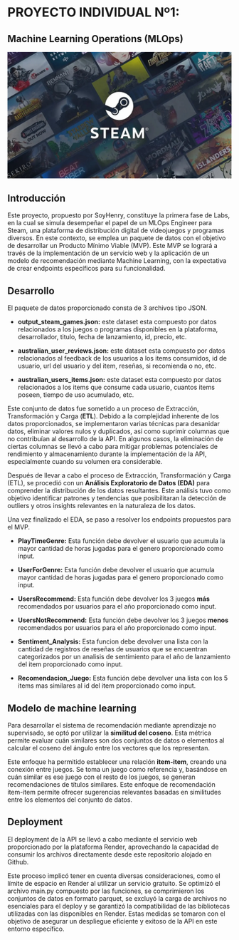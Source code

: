 # PROYECTO INDIVIDUAL Nº1:

## Machine Learning Operations (MLOps)

![Logo de Mi Proyecto](steam.1698425948.767.webp)

## Introducción

Este proyecto, propuesto por SoyHenry, constituye la primera fase de Labs, en la cual se simula desempeñar el papel de un MLOps Engineer para Steam, una plataforma de distribución digital de videojuegos y programas diversos. En este contexto, se emplea un paquete de datos con el objetivo de desarrollar un Producto Mínimo Viable (MVP). Este MVP se logrará a través de la implementación de un servicio web y la aplicación de un modelo de recomendación mediante Machine Learning, con la expectativa de crear endpoints específicos para su funcionalidad.

## Desarrollo

El paquete de datos proporcionado consta de 3 archivos tipo JSON.

- **output_steam_games.json:**  este dataset esta compuesto por datos relacionados a los juegos o programas disponibles en la plataforma, desarrollador, titulo, fecha de lanzamiento, id, precio, etc.

- **australian_user_reviews.json:**  este dataset esta compuesto por datos relacionados al feedback de los usuarios a los items consumidos, id de usuario, url del usuario y del item, reseñas, si recomienda o no, etc.

- **australian_users_items.json:** este dataset esta compuesto por datos relacionados a los items que consume cada usuario, cuantos items poseen, tiempo de uso acumulado, etc. 


Este conjunto de datos fue sometido a un proceso de Extracción, Transformación y Carga (**ETL**). Debido a la complejidad inherente de los datos proporcionados, se implementaron varias técnicas para desanidar datos, eliminar valores nulos y duplicados, así como suprimir columnas que no contribuían al desarrollo de la API. En algunos casos, la eliminación de ciertas columnas se llevó a cabo para mitigar problemas potenciales de rendimiento y almacenamiento durante la implementación de la API, especialmente cuando su volumen era considerable.


Después de llevar a cabo el proceso de Extracción, Transformación y Carga (ETL), se procedió con un **Análisis Exploratorio de Datos (EDA)** para comprender la distribución de los datos resultantes. Este análisis tuvo como objetivo identificar patrones y tendencias que posibilitaran la detección de outliers y otros insights relevantes en la naturaleza de los datos.

Una vez finalizado el EDA, se paso a resolver los endpoints propuestos para el MVP.

- **PlayTimeGenre:** Esta función debe devolver el usuario que acumula la mayor cantidad de horas jugadas para el genero proporcionado como input.

- **UserForGenre:** Esta función debe devolver el usuario que acumula mayor cantidad de horas jugadas para el genero proporcionado como input.

- **UsersRecommend:** Esta función debe devolver los 3 juegos **más** recomendados por usuarios para el año proporcionado como input.

- **UsersNotRecommend:** Esta función debe devolver los 3 juegos **menos** recomendados por usuarios para el año proporcionado como input.

- **Sentiment_Analysis:** Esta funcion debe devolver una lista con la cantidad de registros de reseñas de usuarios que se encuentran categorizados por un analisis de sentimiento para el año de lanzamiento del item proporcionado como input.

- **Recomendacion_Juego:** Esta función debe devolver una lista con los 5 items mas similares al id del item proporcionado como input.


## Modelo de machine learning

Para desarrollar el sistema de recomendación mediante aprendizaje no supervisado, se optó por utilizar la **similitud del coseno**. Esta métrica permite evaluar cuán similares son dos conjuntos de datos o elementos al calcular el coseno del ángulo entre los vectores que los representan.

Este enfoque ha permitido establecer una relación **item-item**, creando una conexión entre juegos. Se toma un juego como referencia y, basándose en cuán similar es ese juego con el resto de los juegos, se generan recomendaciones de títulos similares. Este enfoque de recomendación item-item permite ofrecer sugerencias relevantes basadas en similitudes entre los elementos del conjunto de datos.


## Deployment

El deployment de la API se llevó a cabo mediante el servicio web proporcionado por la plataforma Render, aprovechando la capacidad de consumir los archivos directamente desde este repositorio alojado en Github.

Este proceso implicó tener en cuenta diversas consideraciones, como el límite de espacio en Render al utilizar un servicio gratuito. Se optimizó el archivo main.py compuesto por las funciones, se comprimieron los conjuntos de datos en formato parquet, se excluyó la carga de archivos no esenciales para el deploy y se garantizó la compatibilidad de las bibliotecas utilizadas con las disponibles en Render. Estas medidas se tomaron con el objetivo de asegurar un despliegue eficiente y exitoso de la API en este entorno específico.